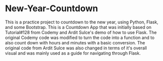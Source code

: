 # New-Year-Countdown

This is a practice project to countdown to the new year, using Python, Flask, and some Bootstrap.
This is a Countdown App that was initially based on Tutorial#128 from Codemy and Ardit Sulce's demo of how to use Flask. The original Codemy code was modified to turn the code into a function and to also count down with hours and minutes with a basic conversion. The original code from Ardit Sulce was also changed in terms of it's overall visual and was mainly used as a guide for navigating through Flask.
